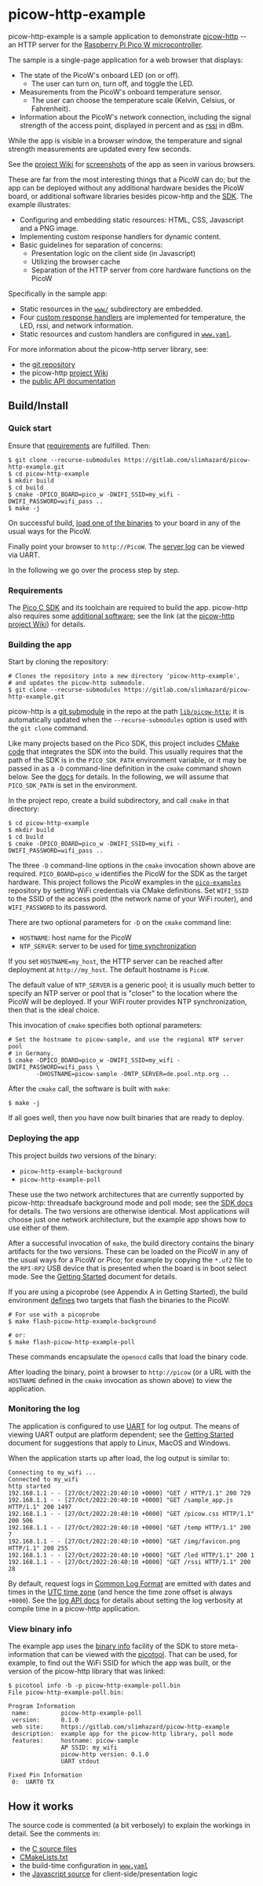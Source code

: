 # picow-http-example

picow-http-example is a sample application to demonstrate
[picow-http](https://gitlab.com/slimhazard/picow_http) -- an HTTP server
for the [Raspberry Pi Pico W
microcontroller](https://www.raspberrypi.com/documentation/microcontrollers/raspberry-pi-pico.html#raspberry-pi-pico-w-and-pico-wh).

The sample is a single-page application for a web browser that displays:

  * The state of the PicoW's onboard LED (on or off).
    * The user can turn on, turn off, and toggle the LED.
  * Measurements from the PicoW's onboard temperature sensor.
    * The user can choose the temperature scale (Kelvin, Celsius, or
      Fahrenheit).
  * Information about the PicoW's network connection, including the
    signal strength of the access point, displayed in percent and as
    [rssi](https://en.wikipedia.org/wiki/Received_signal_strength_indication)
    in dBm.

While the app is visible in a browser window, the temperature and
signal strength measurements are updated every few seconds.

See the [project
Wiki](https://gitlab.com/slimhazard/picow-http-example/-/wikis/Home) for
[screenshots](https://gitlab.com/slimhazard/picow-http-example/-/wikis/Screenshots)
of the app as seen in various browsers.

These are far from the most interesting things that a PicoW can do;
but the app can be deployed without any additional hardware besides
the PicoW board, or additional software libraries besides picow-http
and the
[SDK](https://www.raspberrypi.com/documentation/microcontrollers/c_sdk.html).
The example illustrates:

  * Configuring and embedding static resources: HTML, CSS, Javascript
    and a PNG image.
  * Implementing custom response handlers for dynamic content.
  * Basic guidelines for separation of concerns:
    * Presentation logic on the client side (in Javascript)
    * Utilizing the browser cache
    * Separation of the HTTP server from core hardware functions on
      the PicoW

Specifically in the sample app:

  * Static resources in the [`www/`](www/) subdirectory are embedded.
  * Four [custom response handlers](src/handlers.c) are implemented for
    temperature, the LED, rssi, and network information.
  * Static resources and custom handlers are configured in
    [`www.yaml`](www/www.yaml).

For more information about the picow-http server library, see:

  * the [git repository](https://gitlab.com/slimhazard/picow_http)
  * the picow-http [project
    Wiki](https://gitlab.com/slimhazard/picow_http/-/wikis/home)
  * the [public API documentation](https://slimhazard.gitlab.io/picow_http/)

## Build/Install

### Quick start

Ensure that [requirements](#requirements) are fulfilled. Then:

```shell
$ git clone --recurse-submodules https://gitlab.com/slimhazard/picow-http-example.git
$ cd picow-http-example
$ mkdir build
$ cd build
$ cmake -DPICO_BOARD=pico_w -DWIFI_SSID=my_wifi -DWIFI_PASSWORD=wifi_pass ..
$ make -j
```

On successful build, [load one of the binaries](#deploying-the-app) to
your board in any of the usual ways for the PicoW.

Finally point your browser to `http://PicoW`. The [server
log](#monitoring-the-log) can be viewed via UART.

In the following we go over the process step by step.

### Requirements

The [Pico C SDK](https://raspberrypi.github.io/pico-sdk-doxygen/index.html)
and its toolchain are required to build the app. picow-http also requires
some [additional
software](https://gitlab.com/slimhazard/picow_http/-/wikis/required-software);
see the link (at the [picow-http project
Wiki](https://gitlab.com/slimhazard/picow_http/-/wikis/home)) for details.

### Building the app

Start by cloning the repository:

```shell
# Clones the repository into a new directory 'picow-http-example',
# and updates the picow-http submodule.
$ git clone --recurse-submodules https://gitlab.com/slimhazard/picow-http-example.git
```

picow-http is a [git
submodule](https://git-scm.com/book/en/v2/Git-Tools-Submodules) in the
repo at the path [`lib/picow-http`](lib/picow-http); it is
automatically updated when the `--recurse-submodules` option is used
with the `git clone` command.

Like many projects based on the Pico SDK, this project includes [CMake
code](pico_sdk_import.cmake) that integrates the SDK into the
build. This usually requires that the path of the SDK is in the
`PICO_SDK_PATH` environment variable, or it may be passed in as a `-D`
command-line definition in the `cmake` command shown below. See the
[docs](https://datasheets.raspberrypi.com/picow/connecting-to-the-internet-with-pico-w.pdf)
for details. In the following, we will assume that `PICO_SDK_PATH` is
set in the environment.

In the project repo, create a build subdirectory, and call `cmake` in
that directory:

```shell
$ cd picow-http-example
$ mkdir build
$ cd build
$ cmake -DPICO_BOARD=pico_w -DWIFI_SSID=my_wifi -DWIFI_PASSWORD=wifi_pass ..
```

The three `-D` command-line options in the `cmake` invocation shown
above are required. `PICO_BOARD=pico_w` identifies the PicoW for the
SDK as the target hardware. This project follows the PicoW examples in
the [`pico-examples`](https://github.com/raspberrypi/pico-examples)
repository by setting WiFi credentials via CMake definitions. Set
`WIFI_SSID` to the SSID of the access point (the network name of your
WiFi router), and `WIFI_PASSWORD` to its password.

There are two optional parameters for `-D` on the `cmake` command line:

  * `HOSTNAME`: host name for the PicoW
  * `NTP_SERVER`: server to be used for [time
    synchronization](https://slimhazard.gitlab.io/picow_http/group__ntp.html)

If you set `HOSTNAME=my_host`, the HTTP server can be reached after
deployment at `http://my_host`. The default hostname is `PicoW`.

The default value of `NTP_SERVER` is a generic pool; it is usually
much better to specify an NTP server or pool that is "closer" to the
location where the PicoW will be deployed. If your WiFi router
provides NTP synchronization, then that is the ideal choice.

This invocation of `cmake` specifies both optional parameters:

```shell
# Set the hostname to picow-sample, and use the regional NTP server pool
# in Germany.
$ cmake -DPICO_BOARD=pico_w -DWIFI_SSID=my_wifi -DWIFI_PASSWORD=wifi_pass \
        -DHOSTNAME=picow-sample -DNTP_SERVER=de.pool.ntp.org ..
```

After the `cmake` call, the software is built with `make`:

```shell
$ make -j
```

If all goes well, then you have now built binaries that are ready to
deploy.

### Deploying the app

This project builds _two_ versions of the binary:

  * `picow-http-example-background`
  * `picow-http-example-poll`

These use the two network architectures that are currently supported
by picow-http: threadsafe background mode and poll mode; see the [SDK
docs](https://raspberrypi.github.io/pico-sdk-doxygen/group__pico__cyw43__arch.html)
for details. The two versions are otherwise identical. Most
applications will choose just one network architecture, but the
example app shows how to use either of them.

After a successful invocation of `make`, the build directory contains
the binary artifacts for the two versions. These can be loaded on the
PicoW in any of the usual ways for a PicoW or Pico; for example by
copying the `*.uf2` file to the `RPI-RP2` USB device that is presented
when the board is in boot select mode. See the [Getting
Started](https://datasheets.raspberrypi.com/pico/getting-started-with-pico.pdf)
document for details.

If you are using a picoprobe (see Appendix A in Getting Started), the
build environment [defines](picoprobe_targets.cmake) two targets that
flash the binaries to the PicoW:

```shell
# For use with a picoprobe
$ make flash-picow-http-example-background

# or:
$ make flash-picow-http-example-poll
```

These commands encapsulate the `openocd` calls that load the binary code.

After loading the binary, point a browser to `http://picow` (or a URL
with the `HOSTNAME` defined in the `cmake` invocation as shown above)
to view the application.

### Monitoring the log

The application is configured to use
[UART](https://raspberrypi.github.io/pico-sdk-doxygen/group__pico__stdio__uart.html)
for log output. The means of viewing UART output are platform
dependent; see the [Getting
Started](https://datasheets.raspberrypi.com/pico/getting-started-with-pico.pdf)
document for suggestions that apply to Linux, MacOS and Windows.

When the application starts up after load, the log output is similar
to:

```
Connecting to my_wifi ...
Connected to my_wifi
http started
192.168.1.1 - - [27/Oct/2022:20:40:10 +0000] "GET / HTTP/1.1" 200 729
192.168.1.1 - - [27/Oct/2022:20:40:10 +0000] "GET /sample_app.js HTTP/1.1" 200 1497
192.168.1.1 - - [27/Oct/2022:20:40:10 +0000] "GET /picow.css HTTP/1.1" 200 506
192.168.1.1 - - [27/Oct/2022:20:40:10 +0000] "GET /temp HTTP/1.1" 200 7
192.168.1.1 - - [27/Oct/2022:20:40:10 +0000] "GET /img/favicon.png HTTP/1.1" 200 255
192.168.1.1 - - [27/Oct/2022:20:40:10 +0000] "GET /led HTTP/1.1" 200 1
192.168.1.1 - - [27/Oct/2022:20:40:10 +0000] "GET /rssi HTTP/1.1" 200 28
```

By default, request logs in [Common Log
Format](https://en.wikipedia.org/wiki/Common_Log_Format) are emitted with dates and
times in the [UTC time zone](https://en.wikipedia.org/wiki/Coordinated_Universal_Time)
(and hence the time zone offset is always `+0000`). See the [log API
docs](https://slimhazard.gitlab.io/picow_http/group__log.html) for details about
setting the log verbosity at compile time in a picow-http application.

### View binary info

The example app uses the [binary
info](https://raspberrypi.github.io/pico-sdk-doxygen/group__pico__binary__info.html)
facility of the SDK to store meta-information that can be viewed with the
[picotool](https://github.com/raspberrypi/picotool). That can be used, for
example, to find out the WiFi SSID for which the app was built, or the
version of the picow-http library that was linked:

```shell
$ picotool info -b -p picow-http-example-poll.bin
File picow-http-example-poll.bin:

Program Information
 name:         picow-http-example-poll
 version:      0.1.0
 web site:     https://gitlab.com/slimhazard/picow-http-example
 description:  example app for the picow-http library, poll mode
 features:     hostname: picow-sample
               AP SSID: my_wifi
               picow-http version: 0.1.0
               UART stdout

Fixed Pin Information
 0:  UART0 TX
```

## How it works

The source code is commented (a bit verbosely) to explain the workings
in detail. See the comments in:

  * the [C source files](src/)
  * [CMakeLists.txt](CMakeLists.txt)
  * the build-time configuration in [`www.yaml`](www/www.yaml)
  * the [Javascript source](www/sample_app.js) for
    client-side/presentation logic
